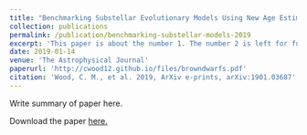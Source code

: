 ```yaml
---
title: "Benchmarking Substellar Evolutionary Models Using New Age Estimates for HD 4747 B and HD 19467 B"
collection: publications
permalink: /publication/benchmarking-substellar-models-2019
excerpt: 'This paper is about the number 1. The number 2 is left for future work.'
date: 2019-01-14
venue: 'The Astrophysical Journal'
paperurl: 'http://cwood12.github.io/files/browndwarfs.pdf'
citation: 'Wood, C. M., et al. 2019, ArXiv e-prints, arXiv:1901.03687'
---
```

Write summary of paper here.

Download the paper [here.](http://arxiv.org/abs/1901.03687)
